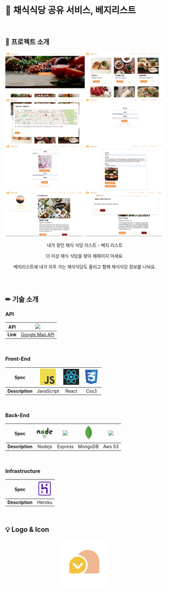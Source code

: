 # 🥗 채식식당 공유 서비스, 베지리스트


</br>


## 📌 프로젝트 소개

<img width="50%" src="https://github.com/frame-creator/stackimage/blob/master/reademe/veggielistme01.png?raw=true"><img width="50%" src="https://github.com/frame-creator/stackimage/blob/master/reademe/veggielistme02.png?raw=true">
<img width="50%" src="https://github.com/frame-creator/stackimage/blob/master/reademe/veggielistme03.png?raw=true"><img width="50%" src="https://github.com/frame-creator/stackimage/blob/master/reademe/veggielist04.png?raw=true">
<img width="50%" src="https://github.com/frame-creator/stackimage/blob/master/reademe/veggielistme05.png?raw=true"><img width="50%" src="https://github.com/frame-creator/stackimage/blob/master/reademe/veggielistme07.png?raw=true">
<img width="50%" src="https://github.com/frame-creator/stackimage/blob/master/reademe/veggielistme08.png?raw=true"><img width="50%" src="https://github.com/frame-creator/stackimage/blob/master/reademe/veggielistme09.png?raw=true">
<p></p>

<div align="center">

내가 찾던 채식 식당 리스트 - 베지 리스트

더 이상 채식 식당을 찾아 헤매이지 마세요.

베지리스트에 내가 자주 가는 채식식당도 올리고 함께 채식식당 정보를 나눠요.

</div>

</br>




</br>

## ✏ 기술 소개

### API
| API | <img width= 50 src="https://developers.google.com/maps/images/maps-icon.svg"> | 
| :--: | :--: |
| **Link** | [Google Map API](https://cloud.google.com/maps-platform?hl=ko) | 

</br>


### Front-End

| Spec | <img width= 50 src="https://github.com/frame-creator/stackimage/blob/master/stackimg/logo-javascript.png?raw=true"> | <img width= 50 src="https://github.com/frame-creator/stackimage/blob/master/stackimg/react.png?raw=true"> | <img width= 50 src="https://github.com/frame-creator/stackimage/blob/master/stackimg/css3logo.png?raw=true"> | 
| :--: | :--: | :--: | :--: | 
| **Description** | JavaScript | React | Css3 | 

</br>

### Back-End
| Spec | <img width= 50 src="https://github.com/frame-creator/stackimage/blob/master/stackimg/nodejs-1.png?raw=true"> | <img width= 50 src="https://www.sourcefuse.com/wp-content/uploads/2018/11/express.png"> | <img width= 50 src="https://github.com/frame-creator/stackimage/blob/master/stackimg/mongodblogo.png?raw=true"> | <img width= 50 src="https://d1.awsstatic.com/icons/jp/console_s3_icon.64795d08c5e23e92c12fe08c2dd5bd99255af047.png"> | 
| :--: | :--: | :--: | :--: | :--: |  
| **Description** | Nodejs | Express | MongoDB | Aws S3 |

</br>


### Infrastructure
| Spec |   <img width= 50 src="https://github.com/frame-creator/stackimage/blob/master/stackimg/herokulogo.png?raw=true"> | 
| :--: | :--: | 
| **Description** | Heroku | 

<br/>

##  💡 Logo & Icon






<p align="center"><img width="30%"  src="https://github.com/frame-creator/stackimage/blob/master/reademe/veggielist.png?raw=true"></p>

<br/>




